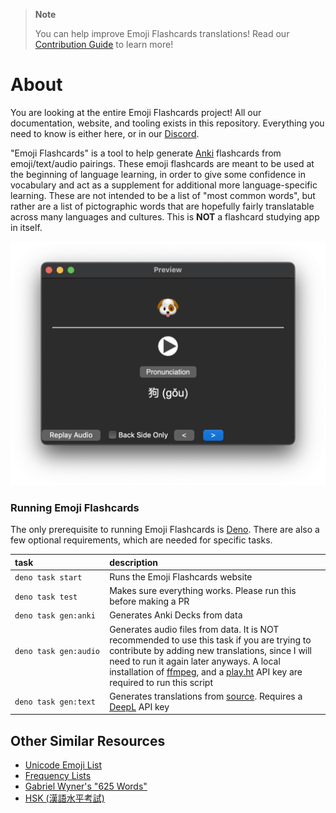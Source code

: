 > **Note**
>
> You can help improve Emoji Flashcards translations! Read our [Contribution Guide](./.github/CONTRIBUTING.md) to learn more!

# About

You are looking at the entire Emoji Flashcards project! All our documentation, website, and tooling exists in this repository. Everything you need to know is either here, or in our [Discord](https://discord.gg/m9WGM2QWBK).

"Emoji Flashcards" is a tool to help generate [Anki](https://apps.ankiweb.net) flashcards from emoji/text/audio pairings. These emoji flashcards are meant to be used at the beginning of language learning, in order to give some confidence in vocabulary and act as a supplement for additional more language-specific learning. These are not intended to be a list of "most common words", but rather are a list of pictographic words that are hopefully fairly translatable across many languages and cultures. This is **NOT** a flashcard studying app in itself.

![A Generated Anki Flashcard](./screenshots/answer.png)

### Running Emoji Flashcards

The only prerequisite to running Emoji Flashcards is [Deno](https://deno.com/manual/getting_started/installation). There are also a few optional requirements, which are needed for specific tasks.

| task                  | description                                                                                                                                                                                                                                                                                                         |
| :-------------------- | :------------------------------------------------------------------------------------------------------------------------------------------------------------------------------------------------------------------------------------------------------------------------------------------------------------------ |
| `deno task start`     | Runs the Emoji Flashcards website                                                                                                                                                                                                                                                                                   |
| `deno task test`      | Makes sure everything works. Please run this before making a PR                                                                                                                                                                                                                                                     |
| `deno task gen:anki`  | Generates Anki Decks from data                                                                                                                                                                                                                                                                                      |
| `deno task gen:audio` <img width=400/> | Generates audio files from data. It is NOT recommended to use this task if you are trying to contribute by adding new translations, since I will need to run it again later anyways. A local installation of [ffmpeg](https://ffmpeg.org), and a [play.ht](https://play.ht) API key are required to run this script |
| `deno task gen:text`  | Generates translations from [source](./data/source.json). Requires a [DeepL](https://www.deepl.com/pro-api) API key                                                                                                                                                                                                 |

## Other Similar Resources

- [Unicode Emoji List](https://unicode.org/emoji/charts/full-emoji-list.html)
- [Frequency Lists](https://en.m.wiktionary.org/wiki/Wiktionary:Frequency_lists/English)
- [Gabriel Wyner's "625 Words"](https://fluent-forever.com/wp-content/uploads/2014/05/625-List-Thematic.pdf)
- [HSK (漢語水平考試)](https://mandarinbean.com/new-hsk-vocabulary/)
